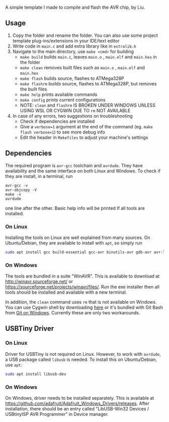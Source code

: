A simple template I made to compile and flash the AVR chip, by Liu.

## Usage

1. Copy the folder and rename the folder. You can also use some project template plug-ins/extensions in your IDE/text editor
2. Write code in `main.c` and add extra library like in `extralib.h`
3. Navigate to the main directory, use `make <cmd>` for building
   - `make build` builds `main.c`, leaves `main.o` , `main.elf` and `main.hex` in the folder
   - `make clean` removes built files such as `main.o` , `main.elf` and `main.hex`
   - `make flash` builds source, flashes to ATMega328P
   - `make flashrm` builds source, flashes to ATMega328P, but removes the built files
   - `make help` prints available commands
   - `make config` prints current configurations
   - NOTE: `clean` and `flashrm` IS BROKEN UNDER WINDOWS UNLESS USING WSL OR CYGWIN DUE TO `rm` NOT AVAILABLE
4. In case of any errors, two suggestions on troubleshooting
   - Check if dependencies are installed
   - Give a `verbose=1` argument at the end of the command (eg. `make flash verbose=1`) to see more debug info
   - Edit the header in `Makefiles` to adjust your machine's settings

## Dependencies

The required program is `avr-gcc` toolchain and `avrdude`.
They have availability and the same interface on both Linux and Windows.
To check if they are install, in a terminal, run

```
avr-gcc -v
avr-objcopy -V
make -v
avrdude
```

one line after the other. Basic help info will be printed If all tools are installed.

### On Linux

Installing the tools on Linux are well explained from many sources.
On Ubuntu/Debian, they are  available to install with `apt`, so simply run

```bash
sudo apt install gcc build-essential gcc-avr binutils-avr gdb-avr avr-libc avrdude
```

### On Windows

The tools are bundled in a suite "WinAVR".
This is available to download at http://winavr.sourceforge.net/ or https://sourceforge.net/projects/winavr/files/.
Run the exe installer then all tools should be installed and available with a new terminal.

In addition, the `clean` command uses `rm` that is not available on Windows.
You can use Cygwin shell by downloading [here](https://www.cygwin.com/) or it's bundled with Git Bash from [Git on Windows](https://git-scm.com/download/win). Currently these are only two workarounds.


## USBTiny Driver

### On Linux

Driver for USBTiny is not required on Linux. However, to work with `avrdude`, a USB package called `libusb` is needed.
To install this on Ubuntu/Debian, use `apt`:

```bash
sudo apt install libusb-dev
```

### On Windows

On Windows, driver needs to be installed separately. This is available at https://github.com/adafruit/Adafruit_Windows_Drivers/releases.
After installation, there should be an entry called "LibUSB-Win32 Devices / USBtinyISP AVR Programmer" in Device manager.
